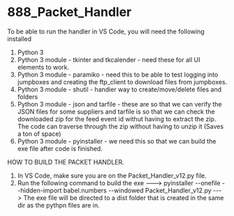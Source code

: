 # 888_Packet_Handler

To be able to run the handler in VS Code, you will need the following installed

1. Python 3
2. Python 3 module - tkinter and tkcalender - need these for all UI elements to work.
3. Python 3 module - paramiko - need this to be able to test logging into jumpboxes and creating the ftp_client to download files from jumpboxes.
4. Python 3 module - shutil - handier way to create/move/delete files and folders
5. Python 3 module - json and tarfile - these are so that we can verify the JSON files for some suppliers and tarfile is so that we can check the downloaded zip for the feed event id withut having to extract the zip. The code can traverse through the zip without having to unzip it (Saves a ton of space)
6. Python 3 module - pyinstaller - we need this so that we can build the exe file after code is finished.

HOW TO BUILD THE PACKET HANDLER.
1. In VS Code, make sure you are on the Packet_Handler_v12.py file.
2. Run the following command to build the exe ---> pyinstaller --onefile --hidden-import babel.numbers --windowed Packet_Handler_v12.py ---> The exe file will be directed to a dist folder that is created in the same dir as the pythpn files are in.

